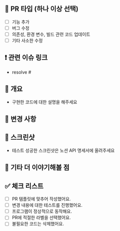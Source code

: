 ## 📍 PR 타입 (하나 이상 선택)

- [ ] 기능 추가
- [ ] 버그 수정
- [ ] 의존성, 환경 변수, 빌드 관련 코드 업데이트
- [ ] 기타 사소한 수정

## ❗️ 관련 이슈 링크

- resolve #

## 📌 개요

- 구현한 코드에 대한 설명을 해주세요

## 🔁 변경 사항

## 📸 스크린샷

- 테스트 성공한 스크린샷은 노션 API 명세서에 올려주세요

## 👀 기타 더 이야기해볼 점

## ✅ 체크 리스트

- [ ] PR 템플릿에 맞추어 작성했어요.
- [ ] 변경 내용에 대한 테스트를 진행했어요.
- [ ] 프로그램이 정상적으로 동작해요.
- [ ] PR에 적절한 라벨을 선택했어요.
- [ ] 불필요한 코드는 삭제했어요.
